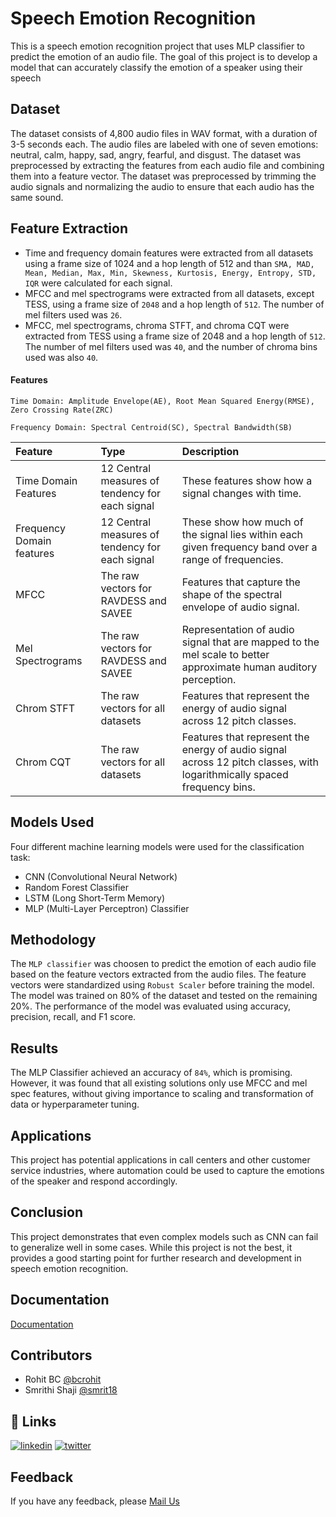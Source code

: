 
# Speech Emotion Recognition

This is a speech emotion recognition project that uses MLP classifier to predict the emotion of an audio file. The goal of this project is to develop a model that can accurately classify the emotion of a speaker using their speech



## Dataset

The dataset consists of 4,800 audio files in WAV format, with a duration of 3-5 seconds each. The audio files are labeled with one of seven emotions: neutral, calm, happy, sad, angry, fearful, and disgust. The dataset was preprocessed by extracting the features from each audio file and combining them into a feature vector. The dataset was preprocessed by trimming the audio signals and normalizing the audio to ensure that each audio has the same sound.
## Feature Extraction

- Time and frequency domain features were extracted from all datasets using a frame size of 1024 and a hop length of 512 and than `SMA, MAD, Mean, Median, Max, Min, Skewness, Kurtosis, Energy, Entropy, STD, IQR` were calculated for each signal.
- MFCC and mel spectrograms were extracted from all datasets, except TESS, using a frame size of `2048` and a hop length of `512`. The number of mel filters used was `26`.
- MFCC, mel spectrograms, chroma STFT, and chroma CQT were extracted from TESS using a frame size of 2048 and a hop length of `512`. The number of mel filters used was `40`, and the number of chroma bins used was also `40`.
#### Features
`Time Domain: Amplitude Envelope(AE), Root Mean Squared Energy(RMSE), Zero Crossing Rate(ZRC)`

`Frequency Domain: Spectral Centroid(SC), Spectral Bandwidth(SB)`


| Feature | Type     | Description                       |
| :-------- | :------- | :-------------------------------- |
| Time Domain Features      | 12 Central measures of tendency for each signal | These features show how a signal changes with time. |
| Frequency Domain features | 12 Central measures of tendency for each signal | These show how much of the signal lies within each given frequency band over a range of frequencies.|
| MFCC      | The raw vectors for RAVDESS and SAVEE | Features that capture the shape of the spectral envelope of audio signal. |
| Mel Spectrograms      | The raw vectors for RAVDESS and SAVEE | Representation of audio signal that are mapped to the mel scale to better approximate human auditory perception. |
| Chrom STFT      | The raw vectors for all datasets | Features that represent the energy of audio signal across 12 pitch classes. |
|Chrom CQT      | The raw vectors for all datasets | Features that represent the energy of audio signal across 12 pitch classes, with logarithmically spaced frequency bins. |




## Models Used

Four different machine learning models were used for the classification task:

- CNN (Convolutional Neural Network)
- Random Forest Classifier
- LSTM (Long Short-Term Memory)
- MLP (Multi-Layer Perceptron) Classifier
## Methodology

The `MLP classifier` was choosen to predict the emotion of each audio file based on the feature vectors extracted from the audio files. The feature vectors were standardized using `Robust Scaler` before training the model. The model was trained on 80% of the dataset and tested on the remaining 20%. The performance of the model was evaluated using accuracy, precision, recall, and F1 score.


## Results

The MLP Classifier achieved an accuracy of `84%`, which is promising. However, it was found that all existing solutions only use MFCC and mel spec features, without giving importance to scaling and transformation of data or hyperparameter tuning.

## Applications

This project has potential applications in call centers and other customer service industries, where automation could be used to capture the emotions of the speaker and respond accordingly.
## Conclusion

This project demonstrates that even complex models such as CNN can fail to generalize well in some cases. While this project is not the best, it provides a good starting point for further research and development in speech emotion recognition.
## Documentation

[Documentation](https://linktodocumentation)


## Contributors

- Rohit BC [@bcrohit](https://www.github.com/bcrohit)
- Smrithi Shaji [@smrit18](https://www.github.com/smrit18)

## 🔗 Links
[![linkedin](https://img.shields.io/badge/linkedin-0A66C2?style=for-the-badge&logo=linkedin&logoColor=white)](https://www.linkedin.com/in/rohit-bc-7a25741b3)
[![twitter](https://img.shields.io/badge/twitter-1DA1F2?style=for-the-badge&logo=twitter&logoColor=white)](https://twitter.com/karnatrohit)

## Feedback

If you have any feedback, please [Mail Us](gowdarohith2003@gmail.com)

